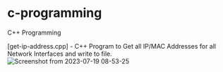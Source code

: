 # c-programming
C++ Programming

[get-ip-address.cpp] - C++ Program to Get all IP/MAC Addresses for all Network Interfaces and write to file. 
![Screenshot from 2023-07-19 08-53-25](https://github.com/alexander-labarge/c-programming/assets/103531175/642a21c4-7110-4bec-9596-ab5847f12ae5)
